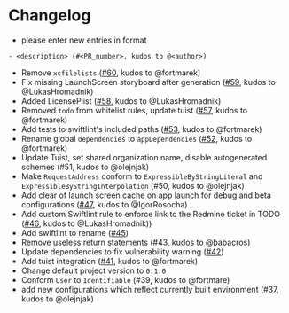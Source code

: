 # Changelog

- please enter new entries in format 

```
- <description> (#<PR_number>, kudos to @<author>)
```

- Remove `xcfilelists` ([#60](https://github.com/AckeeCZ/iOS-MVVM-ProjectTemplate/pull/60), kudos to @fortmarek)
- Fix missing LaunchScreen storyboard after generation ([#59](https://github.com/AckeeCZ/iOS-MVVM-ProjectTemplate/pull/59), kudos to @LukasHromadnik)
- Added LicensePlist ([#58](https://github.com/AckeeCZ/iOS-MVVM-ProjectTemplate/pull/58), kudos to @LukasHromadnik)
- Removed `todo` from whitelist rules, update tuist ([#57](https://github.com/AckeeCZ/iOS-MVVM-ProjectTemplate/pull/57), kudos to @fortmarek)
- Add tests to swiftlint's included paths ([#53](https://github.com/AckeeCZ/iOS-MVVM-ProjectTemplate/pull/53), kudos to @fortmarek)
- Rename global `dependencies` to `appDependencies` ([#52](https://github.com/AckeeCZ/iOS-MVVM-ProjectTemplate/pull/52), kudos to @fortmarek)
- Update Tuist, set shared organization name, disable autogenerated schemes (#51, kudos to @olejnjak)
- Make `RequestAddress` conform to `ExpressibleByStringLiteral` and `ExpressibleByStringInterpolation` (#50, kudos to @olejnjak)
- Add clear of launch screen cache on app launch for debug and beta configurations ([#47](https://github.com/AckeeCZ/iOS-MVVM-ProjectTemplate/pull/47), kudos to @IgorRosocha)
- Add custom Swiftlint rule to enforce link to the Redmine ticket in TODO ([#46](https://github.com/AckeeCZ/iOS-MVVM-ProjectTemplate/pull/46), kudos to @LukasHromadnik))
- Add swiftlint to rename ([#45](https://github.com/AckeeCZ/iOS-MVVM-ProjectTemplate/pull/45))
- Remove useless return statements (#43, kudos to @babacros)
- Update dependencies to fix vulnerability warning ([#42](https://github.com/AckeeCZ/iOS-MVVM-ProjectTemplate/pull/42))
- Add tuist integration ([#41](https://github.com/AckeeCZ/iOS-MVVM-ProjectTemplate/pull/41), kudos to @fortmarek)
- Change default project version to `0.1.0` 
- Conform `User` to `Identifiable` (#39, kudos to @fortmare)
- add new configurations which reflect currently built environment (#37, kudos to @olejnjak)
